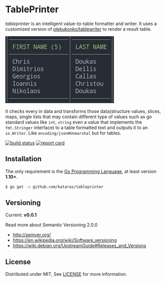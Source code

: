 # TablePrinter

_tableprinter_ is an intelligent value-to-table formatter and writer. It uses a customized version of [olekukonko/tablewriter](https://github.com/kataras/tablewriter) to render a result table.

![](color.png)

It checks every in data and transforms those data(structure values, slices, maps, single lists that may contain different type of values such as go standard values like `int`, `string` even a value that implements the `fmt.Stringer` interface) to a table formatted text and outputs it to an `io.Writer`. Like `encoding/json#Unmarshal` but for tables.

[![build status](https://img.shields.io/travis/kataras/tableprinter/master.svg?style=flat-square)](https://travis-ci.org/kataras/tableprinter) [![report card](https://img.shields.io/badge/report%20card-a%2B-ff3333.svg?style=flat-square)](http://goreportcard.com/report/kataras/tableprinter)

## Installation

The only requirement is the [Go Programming Language](https://golang.org/dl), at least version **1.10+**.

```sh
$ go get -u github.com/kataras/tableprinter
```

## Versioning

Current: **v0.0.1**

Read more about Semantic Versioning 2.0.0

- http://semver.org/
- https://en.wikipedia.org/wiki/Software_versioning
- https://wiki.debian.org/UpstreamGuide#Releases_and_Versions

## License

Distributed under MIT, See [LICENSE](LICENSE) for more information.